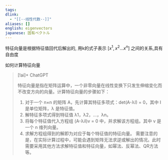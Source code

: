```yaml
---
tags: 
dlink:
  - "[[--线性代数--]]"
aliases: []
english: eigenvectors
japanese: 固有ベクトル
---
```

特征向量是根据特征值回代后解出的, 用k的式子表示 $[x^1,x^2\dots x^n]$ 之间的关系,具有自由度

如何计算特征向量
> [!ai]+ ChatGPT
>
> 特征向量是指在矩阵运算中，一个非零向量在线性变换下只发生伸缩变化而不改变方向的向量。计算特征向量的步骤如下：
> 1. 对于一个 n×n 的矩阵 A，先计算其特征多项式：det(A-λI) = 0，其中 I 是单位矩阵，λ 是特征值。
> 2. 解特征多项式得到特征值 λ1，λ2，…，λn。
> 3. 将每个特征值代入方程组 (A-λiI)v = 0 中，并求解该方程组。其中 v 是一个 n 维列向量。
> 4. 求解方程组得到的解即为对应于每个特征值的特征向量。
> 需要注意的是，在实际计算过程中，可能会遇到矩阵无法求逆或解出的情况。此时需要采用其他方法求解特征值和特征向量，如幂法、反幂法、QR方法等。


